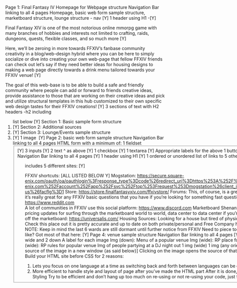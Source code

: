 Page 1: Final Fantasy IV Homepage for Webpage structure 
Navigation Bar linking to all 4 pages
Homepage, basic web form sample structure, marketboard structure, lounge structure - nav [Y]
1 header using H1 -[Y]
<p> Final Fantasy XIV is one of the most notorious online mmorpg game with many branches of hobbies and interests not limited to crafting, raids, dungeons, quests, flexible classes, and so much more [Y]
<p> Here, we’ll be zeroing in more towards FFXIV’s fanbase community creativity in a blog/web-design hybrid where you can be here to simply socialize or dive into creating your own web-page that fellow FFXIV friends can check out let’s say if they need better ideas for housing designs to making a web page directly towards a drink menu tailored towards your FFXIV venue! [Y]
<p> The goal of this web-base is to be able to build a safe and friendly community where people can add or forward to friends creative ideas, provide assistance to those that are working on their creative ideas and pick and utilize structural templates in this hub customized to their own specific web design tastes for their FFXIV creations! [Y]
3 sections of text with H2 headers -h2 including <ol> list below [Y]
Section 1:  Basic sample form structure <li> [Y]
Section 2:  Additional sources <li> [Y]
Section 3: Lounge/Events sample structure <li> [Y]
1 image <img src> [Y]
Page 2: basic web form sample structure
Navigation Bar linking to all 4 pages
HTML form with a minimum of:
1 fieldset <fieldset> [Y]
3 inputs <character first name> <character last name> [Y]
2 text ^ as above [Y]
1 checkbox <agree to terms and conditions> [Y]
1 textarea <user objective> [Y]
Appropriate labels for the above
1 button <submit> [Y]
Page 3: Other Great FFXIV Sources
Navigation Bar linking to all 4 pages [Y]
1 header using H1 [Y]
1 ordered or unordered list of links to 5 other websites [Y]
<ul> includes 5 different sites:  [Y]

FFXIV shortcuts: [ALL LISTED BELOW Y]
    Mogstation: https://secure.square-enix.com/oauth/oa/oauthlogin%3Fresponse_type%3Dcode%26redirect_uri%3Dhttps%253A%252F%252Fsecure.square-enix.com%252Faccount%252Fapp%252Fsvc%252Ftop%253Frequest%253Dmogstation%26client_id%3Dffxiv_mog%26alar%3D1%26lang%3Den-us%26facflg%3D1
    Store: https://store.finalfantasyxiv.com/ffxivstore/
Forums:
This, of course, is a great social web forum for almost everything but it’s really great for any FFXIV basic questions that you have if you’re looking for something fast questioned by and made by people like you! https://www.reddit.com    
A lot of communities in FFXIV use this social platform: https://www.discord.com 
Marketboard Shenanigans:
This website is truly great and on top of pricing updates for surfing through the marketboard world to world, data center to data center if you’re trying to figure out where to go to buy stuff off the marketboard: https://universalis.com/
Housing Sources:
Looking for a house but tired of physically searching from world to world in-game? Check this place out it is pretty accurate and up to date on both private/personal and Free Company housing: https://zhu.codes/paissa?world=407
NOTE: Keep in mind the last 6 wards are still dormant until further notice from FFXIV 
Need to piece together some designs but not sure what it looks like? Got most of that here: [Y]
Page 4: venue sample structure
Navigation Bar linking to all 4 pages [Y]
1 header using H1 [Y]
6 images displayed 3 wide and 2 down
A label for each image
Img (down): Menu of a popular venue 
Img (wide): RP place for popular venue [Y]
Img (down): RP venue
Img (wide): RP rules for popular venue
Img of people partying at a DJ night out 1 img (wide) 1 img (any orientation) [clicking on this image opens the source of the image in a new window {as said below}]
Clicking on the image opens the source of that image in a new window
Phase 2: Construction
Build your HTML site before CSS for 2 reasons:
1) Lets you focus on one language at a time as switching back and forth between languages can be difficult
2) More efficient to handle style and layout of page after you’ve made the HTML part
After it is done, test it to make sure it works (npm)
Phase 3: Styling
Try to be efficient and don’t hang up too much on re-using or not re-using your code, just focus on organization and clarity
